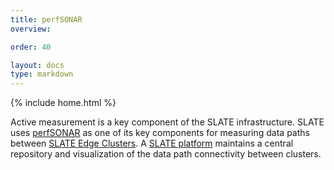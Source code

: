```yaml
---
title: perfSONAR
overview: 

order: 40

layout: docs
type: markdown
---
```

{% include home.html %}

Active measurement is a key component of the SLATE infrastructure.  SLATE uses [perfSONAR](https://www.perfsonar.net/) as one of its key components for measuring data paths between [SLATE Edge Clusters](http://slateci.io/docs/concepts/hardware-components/edge-cluster.html).  A [SLATE platform](http://slateci.io/docs/concepts/hardware-components/platform.html) maintains a central repository and visualization of the data path connectivity between clusters.  
